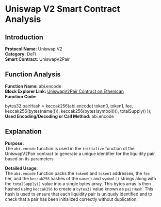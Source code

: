 # Uniswap V2 Smart Contract Analysis

## Introduction

**Protocol Name:** Uniswap V2  
**Category:** DeFi  
**Smart Contract:** UniswapV2Pair  

## Function Analysis

**Function Name:** abi.encode  
**Block Explorer Link:** [UniswapV2Pair Contract on Etherscan](https://etherscan.io/address/0x0d4a11d5eeaac28ec3f61d100daf4d40471f1852#code)  
**Function Code:**

bytes32 pairHash = keccak256(abi.encode(
    token0,
    token1,
    fee,
    keccak256(bytes(name())),
    keccak256(bytes(symbol())),
    totalSupply()
));
**Used Encoding/Decoding or Call Method:** abi.encode  

## Explanation

**Purpose:**  
The `abi.encode` function is used in the `initialize` function of the UniswapV2Pair contract to generate a unique identifier for the liquidity pair based on its parameters.

**Detailed Usage:**  
The `abi.encode` function packs the `token0` and `token1` addresses, the `fee` tier, and the `keccak256` hashes of the `name()` and `symbol()` strings along with the `totalSupply()` value into a single bytes array. This bytes array is then hashed using `keccak256` to create a `bytes32` value known as `pairHash`. This hash is used to ensure that each liquidity pair is uniquely identified and to check that a pair has been initialized correctly without duplication.

